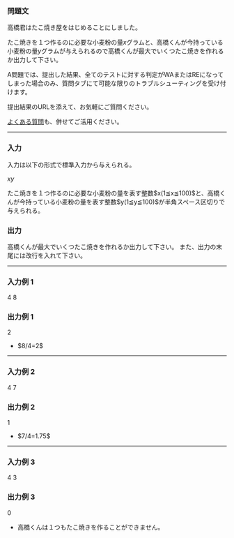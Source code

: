 
<div>

<div>

### **問題文**

<section>
高橋君はたこ焼き屋をはじめることにしました。

たこ焼きを１つ作るのに必要な小麦粉の量$x$グラムと、高橋くんが今持っている小麦粉の量$y$グラムが与えられるので高橋くんが最大でいくつたこ焼きを作れるか出力して下さい。

</section>

<span>
A問題では、提出した結果、全てのテストに対する判定がWAまたはREになってしまった場合のみ、質問タブにて可能な限りのトラブルシューティングを受け付けます。

提出結果のURLを添えて、お気軽にご質問ください。

<a href="http://abc005.contest.atcoder.jp/faq">よくある質問</a>も、併せてご活用ください。

</span>

</div>

---

<div>

<div>

### **入力**

<section>
入力は以下の形式で標準入力から与えられる。

<div>

$x　y$
</div>
たこ焼きを１つ作るのに必要な小麦粉の量を表す整数$x(1≦x≦100)$と、高橋くんが今持っている小麦粉の量を表す整数$y(1≦y≦100)$が半角スペース区切りで与えられる。

</section>

</div>

<div>

### **出力**

<section>
高橋くんが最大でいくつたこ焼きを作れるか出力して下さい。


<span>
また、出力の末尾には改行を入れて下さい。
</span>

</section>

</div>

</div>

---

<div>

### **入力例 1**

<section>

<div>

4 8

</div>

</section>

</div>

<div>

### **出力例 1**

<section>

<div>

2

</div>

<ul>

<li>
$8/4=2$
</li>

</ul>

</section>

</div>

---

<div>

### **入力例 2**

<section>

<div>

4 7

</div>

</section>

</div>

<div>

### **出力例 2**

<section>

<div>

1

</div>

<ul>

<li>
$7/4=1.75$
</li>

</ul>

</section>

</div>

---

<div>

### **入力例 3**

<section>

<div>

4 3

</div>

</section>

</div>

<div>

### **出力例 3**

<section>

<div>

0

</div>

<ul>

<li>
高橋くんは１つもたこ焼きを作ることができません。
</li>

</ul>

</section>

</div>

</div>
